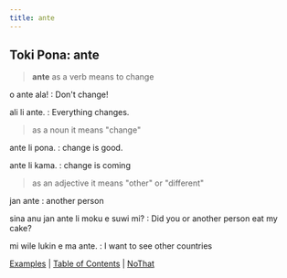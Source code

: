 ```yaml
---
title: ante
---
```


## Toki Pona: ante

> **ante** as a verb means to change

o ante ala!
: Don't change!

ali li ante.
: Everything changes.

> as a noun it means "change"

ante li pona.
: change is good.

ante li kama.
: change is coming

> as an adjective it means "other" or "different"

jan ante
: another person

sina anu jan ante li moku e suwi mi?
: Did you or another person eat my cake?

mi wile lukin e ma ante.
: I want to see other countries

[Examples](66Examples.md) | [Table of Contents](toc.md) | [NoThat](68nothat.md)